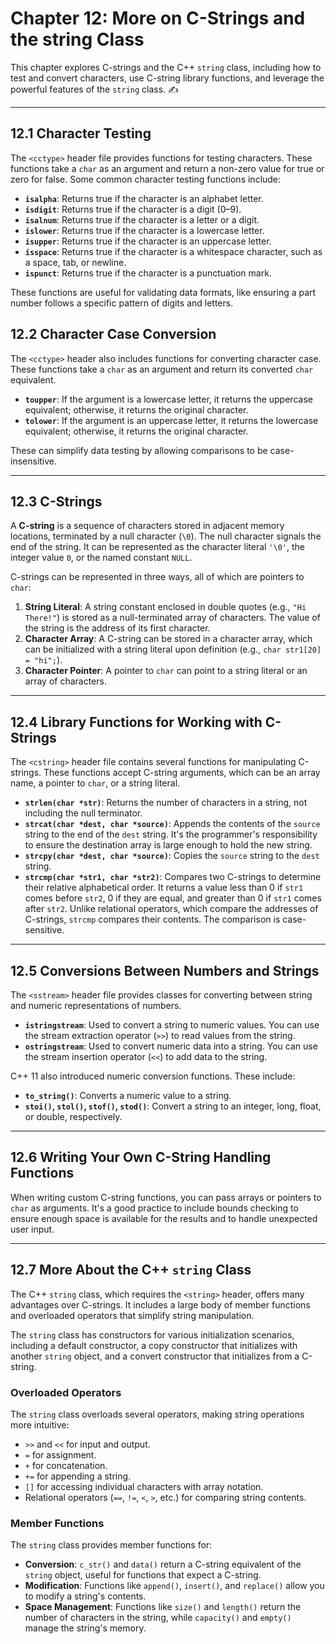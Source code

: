 # Chapter 12: More on C-Strings and the string Class

This chapter explores C-strings and the C++ `string` class, including how to test and convert characters, use C-string
library functions, and leverage the powerful features of the `string` class. ✍️

---

## 12.1 Character Testing

The `<cctype>` header file provides functions for testing characters. These functions take a `char` as an argument and
return a non-zero value for true or zero for false. Some common character testing functions include:

* **`isalpha`**: Returns true if the character is an alphabet letter.
* **`isdigit`**: Returns true if the character is a digit (0–9).
* **`isalnum`**: Returns true if the character is a letter or a digit.
* **`islower`**: Returns true if the character is a lowercase letter.
* **`isupper`**: Returns true if the character is an uppercase letter.
* **`isspace`**: Returns true if the character is a whitespace character, such as a space, tab, or newline.
* **`ispunct`**: Returns true if the character is a punctuation mark.

These functions are useful for validating data formats, like ensuring a part number follows a specific pattern of digits
and letters.

## 12.2 Character Case Conversion

The `<cctype>` header also includes functions for converting character case. These functions take a `char` as an
argument and return its converted `char` equivalent.

* **`toupper`**: If the argument is a lowercase letter, it returns the uppercase equivalent; otherwise, it returns the
  original character.
* **`tolower`**: If the argument is an uppercase letter, it returns the lowercase equivalent; otherwise, it returns the
  original character.

These can simplify data testing by allowing comparisons to be case-insensitive.

---

## 12.3 C-Strings

A **C-string** is a sequence of characters stored in adjacent memory locations, terminated by a null character (`\0`).
The null character signals the end of the string. It can be represented as the character literal `'\0'`, the integer
value `0`, or the named constant `NULL`.

C-strings can be represented in three ways, all of which are pointers to `char`:

1. **String Literal**: A string constant enclosed in double quotes (e.g., `"Hi There!"`) is stored as a null-terminated
   array of characters. The value of the string is the address of its first character.
2. **Character Array**: A C-string can be stored in a character array, which can be initialized with a string literal
   upon definition (e.g., `char str1[20] = "hi";`).
3. **Character Pointer**: A pointer to `char` can point to a string literal or an array of characters.

---

## 12.4 Library Functions for Working with C-Strings

The `<cstring>` header file contains several functions for manipulating C-strings. These functions accept C-string
arguments, which can be an array name, a pointer to `char`, or a string literal.

* **`strlen(char *str)`**: Returns the number of characters in a string, not including the null terminator.
* **`strcat(char *dest, char *source)`**: Appends the contents of the `source` string to the end of the `dest` string.
  It's the programmer's responsibility to ensure the destination array is large enough to hold the new string.
* **`strcpy(char *dest, char *source)`**: Copies the `source` string to the `dest` string.
* **`strcmp(char *str1, char *str2)`**: Compares two C-strings to determine their relative alphabetical order. It
  returns a value less than 0 if `str1` comes before `str2`, 0 if they are equal, and greater than 0 if `str1` comes
  after `str2`. Unlike relational operators, which compare the addresses of C-strings, `strcmp` compares their contents.
  The comparison is case-sensitive.

---

## 12.5 Conversions Between Numbers and Strings

The `<sstream>` header file provides classes for converting between string and numeric representations of numbers.

* **`istringstream`**: Used to convert a string to numeric values. You can use the stream extraction operator (`>>`) to
  read values from the string.
* **`ostringstream`**: Used to convert numeric data into a string. You can use the stream insertion operator (`<<`) to
  add data to the string.

C++ 11 also introduced numeric conversion functions. These include:

* **`to_string()`**: Converts a numeric value to a string.
* **`stoi()`, `stol()`, `stof()`, `stod()`**: Convert a string to an integer, long, float, or double, respectively.

---

## 12.6 Writing Your Own C-String Handling Functions

When writing custom C-string functions, you can pass arrays or pointers to `char` as arguments. It's a good practice to
include bounds checking to ensure enough space is available for the results and to handle unexpected user input.

---

## 12.7 More About the C++ `string` Class

The C++ `string` class, which requires the `<string>` header, offers many advantages over C-strings. It includes a large
body of member functions and overloaded operators that simplify string manipulation.

The `string` class has constructors for various initialization scenarios, including a default constructor, a copy
constructor that initializes with another `string` object, and a convert constructor that initializes from a C-string.

### Overloaded Operators

The `string` class overloads several operators, making string operations more intuitive:

* `>>` and `<<` for input and output.
* `=` for assignment.
* `+` for concatenation.
* `+=` for appending a string.
* `[]` for accessing individual characters with array notation.
* Relational operators (`==`, `!=`, `<`, `>`, etc.) for comparing string contents.

### Member Functions

The `string` class provides member functions for:

* **Conversion**: `c_str()` and `data()` return a C-string equivalent of the `string` object, useful for functions that
  expect a C-string.
* **Modification**: Functions like `append()`, `insert()`, and `replace()` allow you to modify a string's contents.
* **Space Management**: Functions like `size()` and `length()` return the number of characters in the string, while
  `capacity()` and `empty()` manage the string's memory.